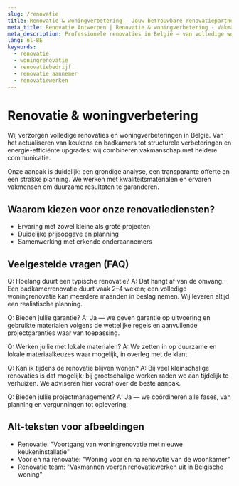 ```yaml
---
slug: /renovatie
title: Renovatie & woningverbetering — Jouw betrouwbare renovatiepartner
meta_title: Renovatie Antwerpen | Renovatie & woningverbetering - Vakmanschap
meta_description: Professionele renovaties in België — van volledige woningrenovatie tot gericht renovatie-advies. Kwaliteit, transparantie en garantie.
lang: nl-BE
keywords:
  - renovatie
  - woningrenovatie
  - renovatiebedrijf
  - renovatie aannemer
  - renovatiewerken
---
```


# Renovatie & woningverbetering

Wij verzorgen volledige renovaties en woningverbeteringen in België. Van het actualiseren van keukens en badkamers tot structurele verbeteringen en energie-efficiënte upgrades: wij combineren vakmanschap met heldere communicatie.

Onze aanpak is duidelijk: een grondige analyse, een transparante offerte en een strakke planning. We werken met kwaliteitsmaterialen en ervaren vakmensen om duurzame resultaten te garanderen.

## Waarom kiezen voor onze renovatiediensten?
- Ervaring met zowel kleine als grote projecten
- Duidelijke prijsopgave en planning
- Samenwerking met erkende onderaannemers

## Veelgestelde vragen (FAQ)

Q: Hoelang duurt een typische renovatie?
A: Dat hangt af van de omvang. Een badkamerrenovatie duurt vaak 2–4 weken; een volledige woningrenovatie kan meerdere maanden in beslag nemen. Wij leveren altijd een realistische planning.

Q: Bieden jullie garantie?
A: Ja — we geven garantie op uitvoering en gebruikte materialen volgens de wettelijke regels en aanvullende projectgaranties waar van toepassing.

Q: Werken jullie met lokale materialen?
A: We zetten in op duurzame en lokale materiaalkeuzes waar mogelijk, in overleg met de klant.

Q: Kan ik tijdens de renovatie blijven wonen?
A: Bij veel kleinschalige renovaties is dat mogelijk; bij grootschalige werken raden we aan tijdelijk te verhuizen. We adviseren hier vooraf over de beste aanpak.

Q: Bieden jullie projectmanagement?
A: Ja — we coördineren alle fases, van planning en vergunningen tot oplevering.

## Alt-teksten voor afbeeldingen
- Renovatie: "Voortgang van woningrenovatie met nieuwe keukeninstallatie"
- Voor en na renovatie: "Woning voor en na renovatie van de woonkamer"
- Renovatie team: "Vakmannen voeren renovatiewerken uit in Belgische woning"
